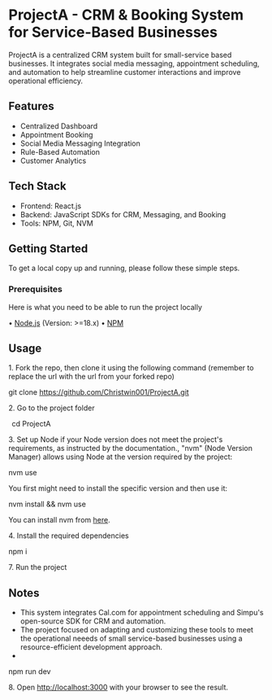 # ProjectA - CRM & Booking System for Service-Based Businesses
   ProjectA is a centralized CRM system built for small-service based businesses. It integrates social media messaging, appointment scheduling, and automation to help streamline
   customer interactions and improve operational efficiency.

## Features
   - Centralized Dashboard
   - Appointment Booking 
   - Social Media Messaging Integration
   - Rule-Based Automation
   - Customer Analytics

## Tech Stack
- Frontend: React.js
- Backend: JavaScript SDKs for CRM, Messaging, and Booking
- Tools: NPM, Git, NVM

## Getting Started

To get a local copy up and running, please follow these simple steps.

### Prerequisites

Here is what you need to be able to run the project locally

•⁠  ⁠[Node.js](https://nodejs.org/) (Version: >=18.x)
•⁠  ⁠[NPM](https://www.npmjs.com/)

## Usage

1.⁠ ⁠Fork the repo, then clone it using the following command (remember to replace the url with the url from your forked repo)

   
   git clone https://github.com/Christwin001/ProjectA.git
    ⁠

2.⁠ ⁠Go to the project folder

   ⁠ 
   cd ProjectA
    ⁠

3.⁠ ⁠Set up Node if your Node version does not meet the project's requirements, as instructed by the documentation., "nvm" (Node Version Manager) allows using Node at the version required by the project:

 
   nvm use
    ⁠

   You first might need to install the specific version and then use it:

   nvm install && nvm use
    ⁠

   You can install nvm from [here](https://github.com/nvm-sh/nvm).

4.⁠ ⁠Install the required dependencies

   
   npm i
    ⁠

7.⁠ ⁠Run the project

## Notes
- This system integrates Cal.com for appointment scheduling and Simpu's open-source SDK for CRM and automation.
- The project focused on adapting and customizing these tools to meet the operational neeeds of small service-based businesses using a resource-efficient
  development approach.
-

   
   npm run dev
    ⁠

8.⁠ ⁠Open [http://localhost:3000](http://localhost:3000) with your browser to see the result.
